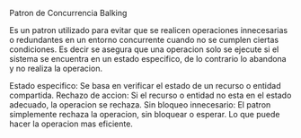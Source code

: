 Patron de Concurrencia Balking

Es un patron utilizado para evitar que se realicen operaciones
innecesarias o redundantes en un entorno concurrente cuando
no se cumplen ciertas condiciones.
Es decir se asegura que una operacion solo se ejecute si el
sistema se encuentra en un estado especifico, de lo contrario
lo abandona y no realiza la operacion.

Estado especifico: Se basa en verificar el estado de un recurso
                   o entidad compartida.
Rechazo de accion: Si el recurso o entidad no esta en el estado
                   adecuado, la operacion se rechaza.
Sin bloqueo
innecesario:       El patron simplemente rechaza la operacion, sin
                   bloquear o esperar. Lo que puede hacer la operacion
                   mas eficiente.
